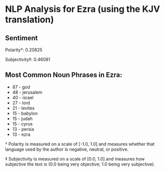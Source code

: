 # NLP Analysis for Ezra (using the KJV translation)

## Sentiment

Polarity†: 0.20825

Subjectivity‡: 0.46081

## Most Common Noun Phrases in Ezra:

 * 87	-  god
 * 48	-  jerusalem
 * 40	-  israel
 * 27	-  lord
 * 21	-  levites
 * 15	-  babylon
 * 15	-  judah
 * 15	-  cyrus
 * 13	-  persia
 * 13	-  ezra


† Polarity is measured on a scale of [-1.0, 1.0] and measures whether that language used by the author is negative, neutral, or positive.

‡ Subjectivity is measured on a scale of [0.0, 1.0] and measures how subjective the text is (0.0 being very objective; 1.0 being very subjective).